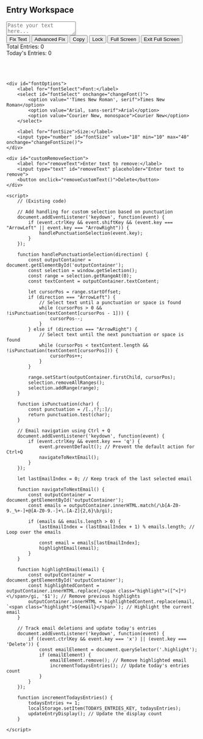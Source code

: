 <html lang="en">
<head>
    <meta charset="UTF-8">
    <meta name="viewport" content="width=device-width, initial-scale=1.0">
    <title>Entry Workspace</title>
    <style>
        /* (Existing styles here) */
    </style>
</head>
<body>
    <h2>Entry Workspace</h2>
    <textarea id="textInput" placeholder="Paste your text here..."></textarea>
    <br>
    <button class="green" onclick="cleanText()">Fix Text</button>
    <button class="blue" onclick="advancedFixText()">Advanced Fix</button>
    <button id="copyButton" onclick="copyText()">Copy</button>
    <button class="lock" onclick="toggleLock()">Lock</button>
    <button id="fullPage" onclick="toggleFullScreen()">Full Screen</button>
    <button id="exitFullScreen" onclick="exitFullScreen()">Exit Full Screen</button>
    <div id="entryCount">Total Entries: 0</div>
    <div id="todaysEntry">Today's Entries: 0</div>
    <br><br>
    <div id="outputContainer" contenteditable="true"></div>

    <div id="fontOptions">
        <label for="fontSelect">Font:</label>
        <select id="fontSelect" onchange="changeFont()">
            <option value="'Times New Roman', serif">Times New Roman</option>
            <option value="Arial, sans-serif">Arial</option>
            <option value="Courier New, monospace">Courier New</option>
        </select>

        <label for="fontSize">Size:</label>
        <input type="number" id="fontSize" value="18" min="10" max="40" onchange="changeFontSize()">
    </div>

    <div id="customRemoveSection">
        <label for="removeText">Enter text to remove:</label>
        <input type="text" id="removeText" placeholder="Enter text to remove">
        <button onclick="removeCustomText()">Delete</button>
    </div>

    <script>
        // (Existing code)

        // Add handling for custom selection based on punctuation
        document.addEventListener('keydown', function(event) {
            if (event.ctrlKey && event.shiftKey && (event.key === "ArrowLeft" || event.key === "ArrowRight")) {
                handlePunctuationSelection(event.key);
            }
        });

        function handlePunctuationSelection(direction) {
            const outputContainer = document.getElementById('outputContainer');
            const selection = window.getSelection();
            const range = selection.getRangeAt(0);
            const textContent = outputContainer.textContent;

            let cursorPos = range.startOffset;
            if (direction === "ArrowLeft") {
                // Select text until a punctuation or space is found
                while (cursorPos > 0 && !isPunctuation(textContent[cursorPos - 1])) {
                    cursorPos--;
                }
            } else if (direction === "ArrowRight") {
                // Select text until the next punctuation or space is found
                while (cursorPos < textContent.length && !isPunctuation(textContent[cursorPos])) {
                    cursorPos++;
                }
            }

            range.setStart(outputContainer.firstChild, cursorPos);
            selection.removeAllRanges();
            selection.addRange(range);
        }

        function isPunctuation(char) {
            const punctuation = /[.,!?;:]/;
            return punctuation.test(char);
        }

        // Email navigation using Ctrl + Q
        document.addEventListener('keydown', function(event) {
            if (event.ctrlKey && event.key === 'q') {
                event.preventDefault(); // Prevent the default action for Ctrl+Q
                navigateToNextEmail();
            }
        });

        let lastEmailIndex = 0; // Keep track of the last selected email

        function navigateToNextEmail() {
            const outputContainer = document.getElementById('outputContainer');
            const emails = outputContainer.innerHTML.match(/\b[A-Z0-9._%+-]+@[A-Z0-9.-]+\.[A-Z]{2,6}\b/gi);
            
            if (emails && emails.length > 0) {
                lastEmailIndex = (lastEmailIndex + 1) % emails.length; // Loop over the emails

                const email = emails[lastEmailIndex];
                highlightEmail(email);
            }
        }

        function highlightEmail(email) {
            const outputContainer = document.getElementById('outputContainer');
            const highlightedContent = outputContainer.innerHTML.replace(/<span class="highlight">([^<]*)<\/span>/gi, '$1'); // Remove previous highlights
            outputContainer.innerHTML = highlightedContent.replace(email, `<span class="highlight">${email}</span>`); // Highlight the current email
        }

        // Track email deletions and update today's entries
        document.addEventListener('keydown', function(event) {
            if ((event.ctrlKey && event.key === 'x') || (event.key === 'Delete')) {
                const emailElement = document.querySelector('.highlight');
                if (emailElement) {
                    emailElement.remove(); // Remove highlighted email
                    incrementTodaysEntries(); // Update today's entries count
                }
            }
        });

        function incrementTodaysEntries() {
            todaysEntries += 1;
            localStorage.setItem(TODAYS_ENTRIES_KEY, todaysEntries);
            updateEntryDisplay(); // Update the display count
        }

    </script>
</body>
</html>
